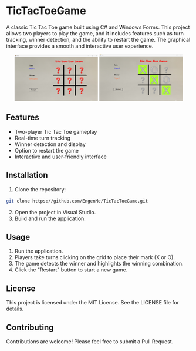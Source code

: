 # TicTacToeGame

A classic Tic Tac Toe game built using C# and Windows Forms. This project allows two players to play the game, and it includes features such as turn tracking, winner detection, and the ability to restart the game. The graphical interface provides a smooth and interactive user experience.

<p align="center">
  <img src="img/img_start_game.png" alt="Main Screen" width="45%" />
  <img src="img/img_end_game.png" alt="Winner Screen" width="45%" />
</p>

## Features

- Two-player Tic Tac Toe gameplay
- Real-time turn tracking
- Winner detection and display
- Option to restart the game
- Interactive and user-friendly interface

## Installation

1. Clone the repository:
```sh
git clone https://github.com/EngenMe/TicTacToeGame.git

```

2. Open the project in Visual Studio.
3. Build and run the application.

## Usage

1. Run the application.
2. Players take turns clicking on the grid to place their mark (X or O).
3. The game detects the winner and highlights the winning combination.
4. Click the "Restart" button to start a new game.

## License

This project is licensed under the MIT License. See the LICENSE file for details.

## Contributing

Contributions are welcome! Please feel free to submit a Pull Request.

